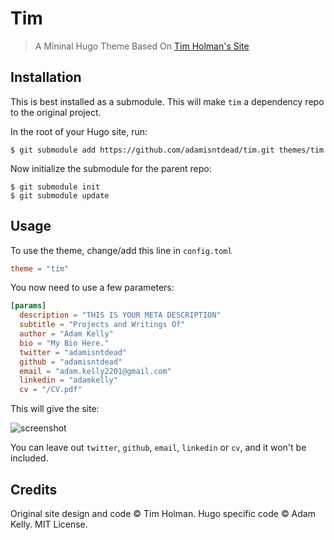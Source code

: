 # Tim

> A Mininal Hugo Theme Based On [Tim Holman's Site](https://github.com/tholman/tholman.com)

## Installation

This is best installed as a submodule.
This will make `tim` a dependency repo to the original project.

In the root of your Hugo site, run:

```shell
$ git submodule add https://github.com/adamisntdead/tim.git themes/tim
```

Now initialize the submodule for the parent repo:

```shell
$ git submodule init
$ git submodule update
```

## Usage

To use the theme, change/add this line in `config.toml`

```toml
theme = "tim"
```

You now need to use a few parameters:

```toml
[params]
  description = "THIS IS YOUR META DESCRIPTION"
  subtitle = "Projects and Writings Of"
  author = "Adam Kelly"
  bio = "My Bio Here."
  twitter = "adamisntdead"
  github = "adamisntdead"
  email = "adam.kelly2201@gmail.com"
  linkedin = "adamkelly"
  cv = "/CV.pdf"
```

This will give the site:

![screenshot](https://i.imgur.com/gS9DpXwl.png)

You can leave out `twitter`, `github`, `email`, `linkedin` or `cv`, and it won't be included.

## Credits

Original site design and code © Tim Holman. Hugo specific code © Adam Kelly. MIT License.